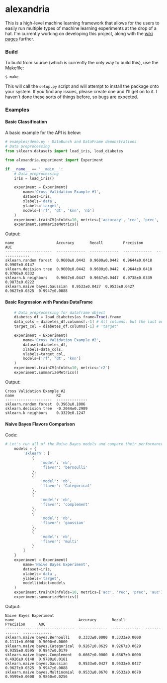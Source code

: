 # alexandria
This is a high-level machine learning framework that allows for the users to easily run multiple types of machine learning experiments at the drop of a hat. I'm currently working on developing this project, along with the [wiki pages](https://github.com/JohnsonClayton/alexandria/wiki) further.


### Build
To build from source (which is currently the only way to build this), use the Makefile:  
```
$ make
```  
This will call the `setup.py` script and will attempt to install the package onto your system. If you find any issues, please create one and I'll get on to it. I haven't done these sorts of things before, so bugs are expected.   

### Examples
#### Basic Classification
A basic example for the API is below:

```python
# examples/demo.py - DataBunch and DataFrame demonstrations
# Data preprocessing
from sklearn.datasets import load_iris, load_diabetes

from alexandria.experiment import Experiment

if __name__ == '__main__':
	# Data preprocessing
	iris = load_iris()

	experiment = Experiment(
		name='Cross Validation Example #1',
		dataset=iris,
		xlabels='data',
		ylabels='target',
		models=['rf', 'dt', 'knn', 'nb']
	)
	experiment.trainCV(nfolds=10, metrics=['accuracy', 'rec', 'prec', 'auc'])
	experiment.summarizeMetrics()
```
Output:  
```
name                   Accuracy       Recall         Precision      AUC
---------------------  -------------  -------------  -------------  -------------
sklearn.random forest  0.9600±0.0442  0.9600±0.0442  0.9644±0.0418  0.9907±0.0147
sklearn.decision tree  0.9600±0.0442  0.9600±0.0442  0.9644±0.0418  0.9700±0.0332
sklearn.k neighbors    0.9667±0.0447  0.9667±0.0447  0.9738±0.0339  0.9873±0.0222
sklearn.naive bayes.Gaussian  0.9533±0.0427  0.9533±0.0427  0.9627±0.0325  0.9947±0.0088
```

#### Basic Regression with Pandas DataFrame
```python
	# Data preprocessing for dataframe object
	diabetes_df = load_diabetes(as_frame=True).frame
	data_cols = diabetes_df.columns[:-1] # All columns, but the last one is the target
	target_col = diabetes_df.columns[-1] # 'target'

	experiment = Experiment(
		name='Cross Validation Example #2',
		dataset=diabetes_df,
		xlabels=data_cols,
		ylabels=target_col,
		models=['rf', 'dt', 'knn']
	)
	experiment.trainCV(nfolds=10, metrics='r2')
	experiment.summarizeMetrics()
```
Output:  
```
Cross Validation Example #2
name                   R2
---------------------  --------------
sklearn.random forest  0.3963±0.1006
sklearn.decision tree  -0.2044±0.2989
sklearn.k neighbors    0.3329±0.1247
```
#### Naive Bayes Flavors Comparison
Code: 
```python
# Let's run all of the Naive Bayes models and compare their performance
	models = {
		'sklearn': [
			{
				'model': 'nb',
				'flavor': 'bernoulli'
			},
			{
				'model': 'nb',
				'flavor': 'Categorical'
			},
			{
				'model': 'nb',
				'flavor': 'complement'
			},
			{
				'model': 'nb',
				'flavor': 'gaussian'
			},
			{
				'model': 'nb',
				'flavor': 'multi'
			}
		]
	}
	experiment = Experiment(
		name='Naive Bayes Experiment',
		dataset=iris,
		xlabels='data',
		ylabels='target',
		modellibdict=models
	)
	experiment.trainCV(nfolds=10, metrics=['acc', 'rec', 'prec', 'auc'])
	experiment.summarizeMetrics()
```

Output:  
```
Naive Bayes Experiment
name                             Accuracy       Recall         Precision      AUC
-------------------------------  -------------  -------------  -------------  -------------
sklearn.naive bayes.Bernoulli    0.3333±0.0000  0.3333±0.0000  0.1111±0.0000  0.5000±0.0000
sklearn.naive bayes.Categorical  0.9267±0.0629  0.9267±0.0629  0.9355±0.0595  0.9847±0.0179
sklearn.naive bayes.Complement   0.6667±0.0000  0.6667±0.0000  0.4926±0.0148  0.9780±0.0181
sklearn.naive bayes.Gaussian     0.9533±0.0427  0.9533±0.0427  0.9627±0.0325  0.9947±0.0088
sklearn.naive bayes.Multinomial  0.9533±0.0670  0.9533±0.0670  0.9599±0.0608  0.9860±0.0256
```



